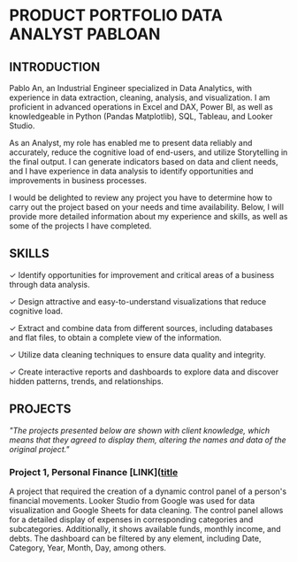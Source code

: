 # PRODUCT PORTFOLIO DATA ANALYST PABLOAN


## INTRODUCTION
Pablo An, an Industrial Engineer specialized in Data Analytics, with experience in data extraction, cleaning, analysis, and visualization. I am proficient in advanced operations in Excel and DAX, Power BI, as well as knowledgeable in Python (Pandas Matplotlib), SQL, Tableau, and Looker Studio.

As an Analyst, my role has enabled me to present data reliably and accurately, reduce the cognitive load of end-users, and utilize Storytelling in the final output. I can generate indicators based on data and client needs, and I have experience in data analysis to identify opportunities and improvements in business processes.

I would be delighted to review any project you have to determine how to carry out the project based on your needs and time availability. Below, I will provide more detailed information about my experience and skills, as well as some of the projects I have completed.

## SKILLS

✓ Identify opportunities for improvement and critical areas of a business through data analysis.

✓ Design attractive and easy-to-understand visualizations that reduce cognitive load.

✓ Extract and combine data from different sources, including databases and flat files, to obtain a complete view of the information.

✓ Utilize data cleaning techniques to ensure data quality and integrity.

✓ Create interactive reports and dashboards to explore data and discover hidden patterns, trends, and relationships.

## PROJECTS

_"The projects presented below are shown with client knowledge, which means that they agreed to display them, altering the names and data of the original project."_

### Project 1, Personal Finance [LINK]([title]([https://www.example.com](https://lookerstudio.google.com/u/0/reporting/22013aad-fdaf-4105-a920-77edcd0ed3bd/page/dZjxC))

A project that required the creation of a dynamic control panel of a person's financial movements. Looker Studio from Google was used for data visualization and Google Sheets for data cleaning. The control panel allows for a detailed display of expenses in corresponding categories and subcategories. Additionally, it shows available funds, monthly income, and debts. The dashboard can be filtered by any element, including Date, Category, Year, Month, Day, among others.
